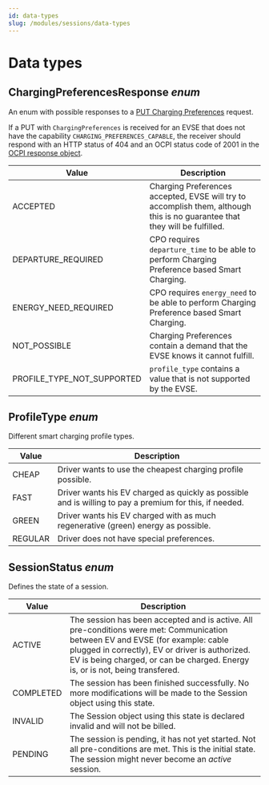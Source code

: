 ```yaml
---
id: data-types
slug: /modules/sessions/data-types
---
```

# Data types

## ChargingPreferencesResponse *enum*

An enum with possible responses to a [PUT Charging
Preferences](/06-modules/04-sessions/05-interfaces-and-endpoints.md#put-method) request.

If a PUT with `ChargingPreferences` is received for an EVSE that does not have the capability
`CHARGING_PREFERENCES_CAPABLE`, the receiver should respond with an HTTP status of 404 and an OCPI status code of 2001
in the [OCPI response object](/04-transport-and-format/01-json-http-implementation-guide.md#response-format).

| Value                      | Description                                                                                                                 |
|----------------------------|-----------------------------------------------------------------------------------------------------------------------------|
| ACCEPTED                   | Charging Preferences accepted, EVSE will try to accomplish them, although this is no guarantee that they will be fulfilled. |
| DEPARTURE_REQUIRED         | CPO requires `departure_time` to be able to perform Charging Preference based Smart Charging.                               |
| ENERGY_NEED_REQUIRED       | CPO requires `energy_need` to be able to perform Charging Preference based Smart Charging.                                  |
| NOT_POSSIBLE               | Charging Preferences contain a demand that the EVSE knows it cannot fulfill.                                                |
| PROFILE_TYPE_NOT_SUPPORTED | `profile_type` contains a value that is not supported by the EVSE.                                                          |

## ProfileType *enum*

Different smart charging profile types.

| Value   | Description                                                                                             |
|---------|---------------------------------------------------------------------------------------------------------|
| CHEAP   | Driver wants to use the cheapest charging profile possible.                                             |
| FAST    | Driver wants his EV charged as quickly as possible and is willing to pay a premium for this, if needed. |
| GREEN   | Driver wants his EV charged with as much regenerative (green) energy as possible.                       |
| REGULAR | Driver does not have special preferences.                                                               |

## SessionStatus *enum*

Defines the state of a session.

| Value       | Description                                                                                                                                                                                                                                                        |
|-------------|--------------------------------------------------------------------------------------------------------------------------------------------------------------------------------------------------------------------------------------------------------------------|
| ACTIVE      | The session has been accepted and is active. All pre-conditions were met: Communication between EV and EVSE (for example: cable plugged in correctly), EV or driver is authorized. EV is being charged, or can be charged. Energy is, or is not, being transfered. |
| COMPLETED   | The session has been finished successfully. No more modifications will be made to the Session object using this state.                                                                                                                                             |
| INVALID     | The Session object using this state is declared invalid and will not be billed.                                                                                                                                                                                    |
| PENDING     | The session is pending, it has not yet started. Not all pre-conditions are met. This is the initial state. The session might never become an *active* session.                                                                                                     |
